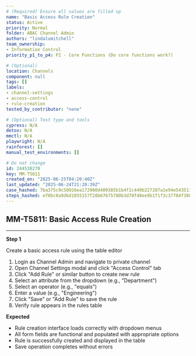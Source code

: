 ```yaml
---
# (Required) Ensure all values are filled up
name: "Basic Access Rule Creation"
status: Active
priority: Normal
folder: ABAC Channel Admin
authors: "lindalumitchell"
team_ownership:
- Information Control
priority_p1_to_p4: P2 - Core Functions (Do core functions work?)

# (Optional)
location: Channels
component: null
tags: []
labels:
- channel-settings
- access-control
- rule-creation
tested_by_contributor: "none"

# (Optional) Test type and tools
cypress: N/A
detox: N/A
mmctl: N/A
playwright: N/A
rainforest: []
manual_test_environments: []

# Do not change
id: 244538270
key: MM-T5811
created_on: "2025-06-25T04:20:40Z"
last_updated: "2025-06-24T21:20:39Z"
case_hashed: 7ba375c9c50926ea172900d409385b1b4f2c449b227207a1e94e543511f06a6e274810ad04bbad14e530d3dd11f1041e
steps_hashed: ef0bc0a9d6d1855157f28b67675780b3d70f48ee9b1f1f3c37704f3883ad8236274c1c243ea36a2ac058536d0c5afcaf
---
```


<!-- (Auto-generated) Based on frontmatter's "key" and "name" -->

## MM-T5811: Basic Access Rule Creation

---

**Step 1**

Create a basic access rule using the table editor

1. Login as Channel Admin and navigate to private channel
2. Open Channel Settings modal and click "Access Control" tab
3. Click "Add Rule" or similar button to create new rule
4. Select an attribute from the dropdown (e.g., "Department")
5. Select an operator (e.g., "equals")
6. Enter a value (e.g., "Engineering")
7. Click "Save" or "Add Rule" to save the rule
8. Verify rule appears in the rules table

**Expected**

- Rule creation interface loads correctly with dropdown menus
- All form fields are functional and populated with appropriate options
- Rule is successfully created and displayed in the table
- Save operation completes without errors
